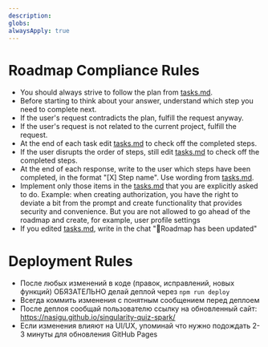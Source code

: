 ```yaml
---
description: 
globs: 
alwaysApply: true
---
```

# Roadmap Compliance Rules

- You should always strive to follow the plan from [tasks.md](mdc:docs/tasks.md).
- Before starting to think about your answer, understand which step you need to complete next.
- If the user's request contradicts the plan, fulfill the request anyway.
- If the user's request is not related to the current project, fulfill the request.
- At the end of each task edit [tasks.md](mdc:docs/tasks.md) to check off the completed steps.
- If the user disrupts the order of steps, still edit [tasks.md](mdc:docs/tasks.md) to check off the completed steps.
- At the end of each response, write to the user which steps have been completed, in the format "[X] Step name". Use wording from [tasks.md](mdc:docs/tasks.md).
- Implement only those items in the [tasks.md](mdc:docs/tasks.md) that you are explicitly asked to do. Example: when creating authorization, you have the right to deviate a bit from the prompt and create functionality that provides security and convenience. But you are not allowed to go ahead of the roadmap and create, for example, user profile settings
- If you edited [tasks.md](mdc:docs/tasks.md), write in the chat "🔄Roadmap has been updated"

# Deployment Rules

- После любых изменений в коде (правок, исправлений, новых функций) ОБЯЗАТЕЛЬНО делай деплой через `npm run deploy`
- Всегда коммить изменения с понятным сообщением перед деплоем
- После деплоя сообщай пользователю ссылку на обновленный сайт: https://nasigu.github.io/singularity-quiz-spark/
- Если изменения влияют на UI/UX, упоминай что нужно подождать 2-3 минуты для обновления GitHub Pages